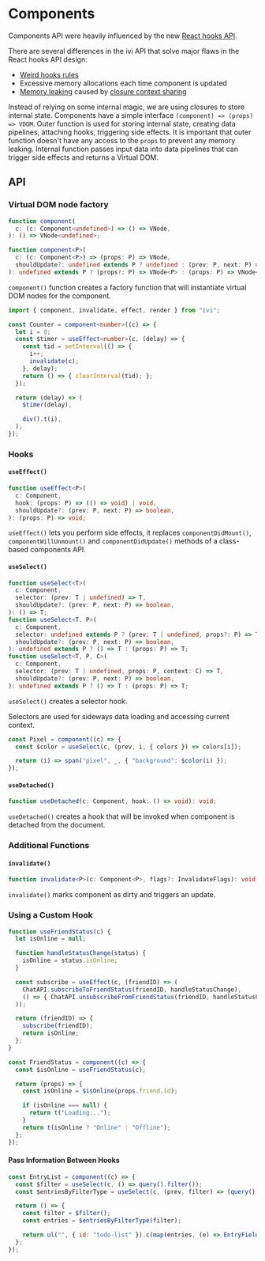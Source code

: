 # Components

Components API were heavily influenced by the new [React hooks API](https://github.com/reactjs/rfcs/pull/68).

There are several differences in the ivi API that solve major flaws in the React hooks API design:

- [Weird hooks rules](https://reactjs.org/docs/hooks-rules.html)
- Excessive memory allocations each time component is updated
- [Memory leaking](https://codesandbox.io/s/lz61v39r7) caused by
[closure context sharing](https://mrale.ph/blog/2012/09/23/grokking-v8-closures-for-fun.html)

Instead of relying on some internal magic, we are using closures to store internal state. Components have a simple
interface `(component) => (props) => VDOM`. Outer function is used for storing internal state, creating data
pipelines, attaching hooks, triggering side effects. It is important that outer function doesn't have any access to the
`props` to prevent any memory leaking. Internal function passes input data into data pipelines that can trigger side
effects and returns a Virtual DOM.

## API

### Virtual DOM node factory

```ts
function component(
  c: (c: Component<undefined>) => () => VNode,
): () => VNode<undefined>;

function component<P>(
  c: (c: Component<P>) => (props: P) => VNode,
  shouldUpdate?: undefined extends P ? undefined : (prev: P, next: P) => boolean,
): undefined extends P ? (props?: P) => VNode<P> : (props: P) => VNode<P>;
```

`component()` function creates a factory function that will instantiate virtual DOM nodes for the component.

```ts
import { component, invalidate, effect, render } from "ivi";

const Counter = component<number>((c) => {
  let i = 0;
  const $timer = useEffect<number>(c, (delay) => {
    const tid = setInterval(() => {
      i++;
      invalidate(c);
    }, delay);
    return () => { clearInterval(tid); };
  });

  return (delay) => (
    $timer(delay),

    div().t(i),
  );
});
```

### Hooks

#### `useEffect()`

```ts
function useEffect<P>(
  c: Component,
  hook: (props: P) => (() => void) | void,
  shouldUpdate?: (prev: P, next: P) => boolean,
): (props: P) => void;
```

`useEffect()` lets you perform side effects, it replaces `componentDidMount()`, `componentWillUnmount()` and
`componentDidUpdate()` methods of a class-based components API.

#### `useSelect()`

```ts
function useSelect<T>(
  c: Component,
  selector: (prev: T | undefined) => T,
  shouldUpdate?: (prev: P, next: P) => boolean,
): () => T;
function useSelect<T, P>(
  c: Component,
  selector: undefined extends P ? (prev: T | undefined, props?: P) => T : (prev: T | undefined, props: P) => T,
  shouldUpdate?: (prev: P, next: P) => boolean,
): undefined extends P ? () => T : (props: P) => T;
function useSelect<T, P, C>(
  c: Component,
  selector: (prev: T | undefined, props: P, context: C) => T,
  shouldUpdate?: (prev: P, next: P) => boolean,
): undefined extends P ? () => T : (props: P) => T;
```

`useSelect()` creates a selector hook.

Selectors are used for sideways data loading and accessing current context.

```js
const Pixel = component((c) => {
  const $color = useSelect(c, (prev, i, { colors }) => colors[i]);

  return (i) => span("pixel", _, { "background": $color(i) });
});
```

#### `useDetached()`

```ts
function useDetached(c: Component, hook: () => void): void;
```

`useDetached()` creates a hook that will be invoked when component is detached from the document.

### Additional Functions

#### `invalidate()`

```ts
function invalidate<P>(c: Component<P>, flags?: InvalidateFlags): void;
```

`invalidate()` marks component as dirty and triggers an update.

### Using a Custom Hook

```js
function useFriendStatus(c) {
  let isOnline = null;

  function handleStatusChange(status) {
    isOnline = status.isOnline;
  }

  const subscribe = useEffect(c, (friendID) => (
    ChatAPI.subscribeToFriendStatus(friendID, handleStatusChange),
    () => { ChatAPI.unsubscribeFromFriendStatus(friendID, handleStatusChange); }
  ));

  return (friendID) => {
    subscribe(friendID);
    return isOnline;
  };
}

const FriendStatus = component((c) => {
  const $isOnline = useFriendStatus(c);

  return (props) => {
    const isOnline = $isOnline(props.friend.id);

    if (isOnline === null) {
      return t("Loading...");
    }
    return t(isOnline ? "Online" : "Offline");
  };
});
```

#### Pass Information Between Hooks

```js
const EntryList = component((c) => {
  const $filter = useSelect(c, () => query().filter());
  const $entriesByFilterType = useSelect(c, (prev, filter) => (query().entriesByFilterType(filter).result));

  return () => {
    const filter = $filter();
    const entries = $entriesByFilterType(filter);

    return ul("", { id: "todo-list" }).c(map(entries, (e) => EntryField(e).k(e.value.id)));
  };
});
```
